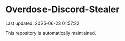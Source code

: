 # Overdose-Discord-Stealer

Last updated: 2025-06-23 01:57:22

This repository is automatically maintained.

